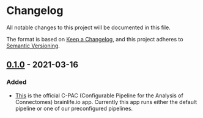 # Changelog

All notable changes to this project will be documented in this file.

The format is based on [Keep a Changelog](https://keepachangelog.com/en/1.0.0/),
and this project adheres to [Semantic Versioning](https://semver.org/spec/v2.0.0.html).

<!-- ## [Unreleased] -->

## [0.1.0] - 2021-03-16

### Added

- [This](https://brainlife.io/app/5f3593e84615e04651bf9364) is the official C-PAC (Configurable Pipeline for the Analysis of Connectomes) brainlife.io app. Currently this app runs either the default pipeline or one of our preconfigured pipelines.

<!-- uncomment in develop branch [unreleased]: https://github.com/olivierlacan/keep-a-changelog/compare/v0.1.0...HEAD -->
[0.1.0]: https://github.com/olivierlacan/keep-a-changelog/releases/tag/v0.1.0
